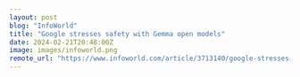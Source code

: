 ```yaml
---
layout: post
blog: "InfoWorld"
title: "Google stresses safety with Gemma open models"
date: 2024-02-21T20:48:00Z
image: images/infoworld.png
remote_url: "https://www.infoworld.com/article/3713140/google-stresses-safety-with-gemma-open-models.html#tk.rss_applicationdevelopment"
---
```

